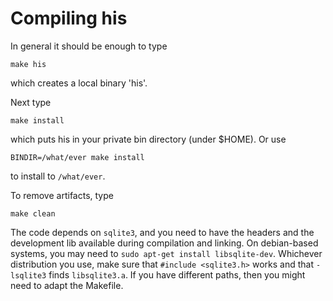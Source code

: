 # Compiling his

In general it should be enough to type

```shell
make his
```

which creates a local binary 'his'.

Next type

```shell
make install
```

which puts his in your private bin directory (under $HOME). Or use

```shell
BINDIR=/what/ever make install
```

to install to `/what/ever`.

To remove artifacts, type

```shell
make clean
```

The code depends on `sqlite3`, and you need to have the headers and the
development lib available during compilation and linking. On debian-based
systems, you may need to `sudo apt-get install libsqlite-dev`. Whichever
distribution you use, make sure that `#include <sqlite3.h>` works and that
`-lsqlite3` finds `libsqlite3.a`. If you have different paths, then you might
need to adapt the Makefile.
